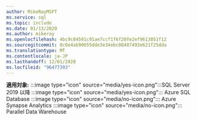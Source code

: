 ```yaml
---
author: MikeRayMSFT
ms.service: sql
ms.topic: include
ms.date: 01/13/2020
ms.author: mikeray
ms.openlocfilehash: 4bc9c84501c91ae7ccf1f6f20fe2ef9613851f12
ms.sourcegitcommit: 0c0e4ab90655dde3e34ebc08487493e621f25dda
ms.translationtype: MT
ms.contentlocale: ja-JP
ms.lasthandoff: 12/01/2020
ms.locfileid: "96477393"
---
```

<Token>**適用対象:** :::image type="icon" source="media/yes-icon.png":::SQL Server 2019 以降 :::image type="icon" source="media/yes-icon.png"::: Azure SQL Database :::image type="icon" source="media/no-icon.png"::: Azure Synapse Analytics :::image type="icon" source="media/no-icon.png"::: Parallel Data Warehouse</Token>

